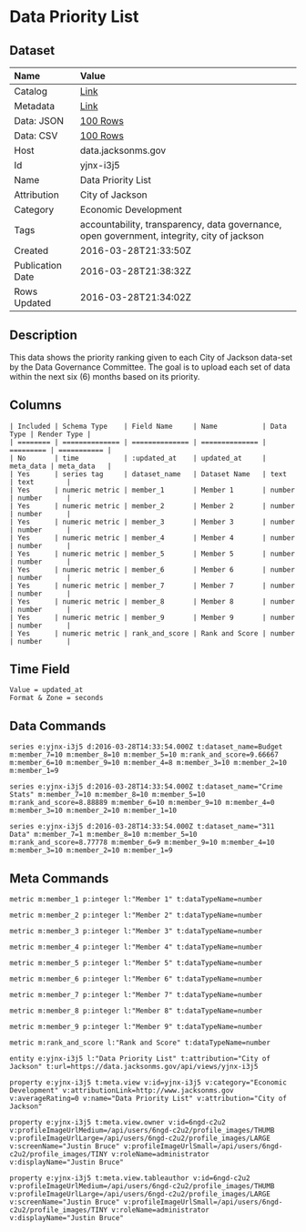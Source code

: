 # Data Priority List

## Dataset

| Name | Value |
| :--- | :---- |
| Catalog | [Link](https://catalog.data.gov/dataset/data-priority-list) |
| Metadata | [Link](https://data.jacksonms.gov/api/views/yjnx-i3j5) |
| Data: JSON | [100 Rows](https://data.jacksonms.gov/api/views/yjnx-i3j5/rows.json?max_rows=100) |
| Data: CSV | [100 Rows](https://data.jacksonms.gov/api/views/yjnx-i3j5/rows.csv?max_rows=100) |
| Host | data.jacksonms.gov |
| Id | yjnx-i3j5 |
| Name | Data Priority List |
| Attribution | City of Jackson |
| Category | Economic Development |
| Tags | accountability, transparency, data governance, open government, integrity, city of jackson |
| Created | 2016-03-28T21:33:50Z |
| Publication Date | 2016-03-28T21:38:32Z |
| Rows Updated | 2016-03-28T21:34:02Z |

## Description

This data shows the priority ranking given to each City of Jackson data-set by the Data Governance Committee. The goal is to upload each set of data within the next six (6) months based on its priority.

## Columns

```ls
| Included | Schema Type    | Field Name     | Name           | Data Type | Render Type |
| ======== | ============== | ============== | ============== | ========= | =========== |
| No       | time           | :updated_at    | updated_at     | meta_data | meta_data   |
| Yes      | series tag     | dataset_name   | Dataset Name   | text      | text        |
| Yes      | numeric metric | member_1       | Member 1       | number    | number      |
| Yes      | numeric metric | member_2       | Member 2       | number    | number      |
| Yes      | numeric metric | member_3       | Member 3       | number    | number      |
| Yes      | numeric metric | member_4       | Member 4       | number    | number      |
| Yes      | numeric metric | member_5       | Member 5       | number    | number      |
| Yes      | numeric metric | member_6       | Member 6       | number    | number      |
| Yes      | numeric metric | member_7       | Member 7       | number    | number      |
| Yes      | numeric metric | member_8       | Member 8       | number    | number      |
| Yes      | numeric metric | member_9       | Member 9       | number    | number      |
| Yes      | numeric metric | rank_and_score | Rank and Score | number    | number      |
```

## Time Field

```ls
Value = updated_at
Format & Zone = seconds
```

## Data Commands

```ls
series e:yjnx-i3j5 d:2016-03-28T14:33:54.000Z t:dataset_name=Budget m:member_7=10 m:member_8=10 m:member_5=10 m:rank_and_score=9.66667 m:member_6=10 m:member_9=10 m:member_4=8 m:member_3=10 m:member_2=10 m:member_1=9

series e:yjnx-i3j5 d:2016-03-28T14:33:54.000Z t:dataset_name="Crime Stats" m:member_7=10 m:member_8=10 m:member_5=10 m:rank_and_score=8.88889 m:member_6=10 m:member_9=10 m:member_4=0 m:member_3=10 m:member_2=10 m:member_1=10

series e:yjnx-i3j5 d:2016-03-28T14:33:54.000Z t:dataset_name="311 Data" m:member_7=1 m:member_8=10 m:member_5=10 m:rank_and_score=8.77778 m:member_6=9 m:member_9=10 m:member_4=10 m:member_3=10 m:member_2=10 m:member_1=9
```

## Meta Commands

```ls
metric m:member_1 p:integer l:"Member 1" t:dataTypeName=number

metric m:member_2 p:integer l:"Member 2" t:dataTypeName=number

metric m:member_3 p:integer l:"Member 3" t:dataTypeName=number

metric m:member_4 p:integer l:"Member 4" t:dataTypeName=number

metric m:member_5 p:integer l:"Member 5" t:dataTypeName=number

metric m:member_6 p:integer l:"Member 6" t:dataTypeName=number

metric m:member_7 p:integer l:"Member 7" t:dataTypeName=number

metric m:member_8 p:integer l:"Member 8" t:dataTypeName=number

metric m:member_9 p:integer l:"Member 9" t:dataTypeName=number

metric m:rank_and_score l:"Rank and Score" t:dataTypeName=number

entity e:yjnx-i3j5 l:"Data Priority List" t:attribution="City of Jackson" t:url=https://data.jacksonms.gov/api/views/yjnx-i3j5

property e:yjnx-i3j5 t:meta.view v:id=yjnx-i3j5 v:category="Economic Development" v:attributionLink=http://www.jacksonms.gov v:averageRating=0 v:name="Data Priority List" v:attribution="City of Jackson"

property e:yjnx-i3j5 t:meta.view.owner v:id=6ngd-c2u2 v:profileImageUrlMedium=/api/users/6ngd-c2u2/profile_images/THUMB v:profileImageUrlLarge=/api/users/6ngd-c2u2/profile_images/LARGE v:screenName="Justin Bruce" v:profileImageUrlSmall=/api/users/6ngd-c2u2/profile_images/TINY v:roleName=administrator v:displayName="Justin Bruce"

property e:yjnx-i3j5 t:meta.view.tableauthor v:id=6ngd-c2u2 v:profileImageUrlMedium=/api/users/6ngd-c2u2/profile_images/THUMB v:profileImageUrlLarge=/api/users/6ngd-c2u2/profile_images/LARGE v:screenName="Justin Bruce" v:profileImageUrlSmall=/api/users/6ngd-c2u2/profile_images/TINY v:roleName=administrator v:displayName="Justin Bruce"
```